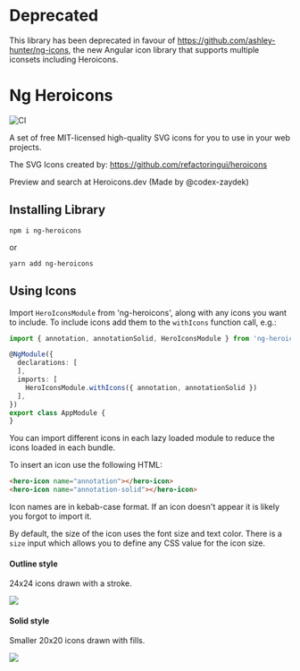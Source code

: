 # Deprecated

This library has been deprecated in favour of https://github.com/ashley-hunter/ng-icons, the new Angular icon library that supports multiple iconsets including Heroicons.

# Ng Heroicons

![CI](https://github.com/ashley-hunter/ng-heroicons/workflows/CI/badge.svg)

A set of free MIT-licensed high-quality SVG icons for you to use in your web projects.

The SVG Icons created by: https://github.com/refactoringui/heroicons

Preview and search at Heroicons.dev (Made by @codex-zaydek)

## Installing Library

```
npm i ng-heroicons
```

or

```
yarn add ng-heroicons
```

## Using Icons

Import `HeroIconsModule` from 'ng-heroicons', along with any icons you want to include.
To include icons add them to the `withIcons` function call, e.g.:

```typescript
import { annotation, annotationSolid, HeroIconsModule } from 'ng-heroicons';

@NgModule({
  declarations: [
  ],
  imports: [
    HeroIconsModule.withIcons({ annotation, annotationSolid })
  ],
})
export class AppModule {
}
```

You can import different icons in each lazy loaded module to reduce the icons loaded in each bundle.

To insert an icon use the following HTML:

```html
<hero-icon name="annotation"></hero-icon>
<hero-icon name="annotation-solid"></hero-icon>
```

Icon names are in kebab-case format. If an icon doesn't appear it is likely you forgot to import it.

By default, the size of the icon uses the font size and text color. There is a `size` input which allows
you to define any CSS value for the icon size. 

#### Outline style

24x24 icons drawn with a stroke.

![](https://github.com/refactoringui/heroicons/raw/master/.github/outline-preview.svg?sanitize=true)

#### Solid style

Smaller 20x20 icons drawn with fills.

![](https://github.com/refactoringui/heroicons/raw/master/.github/solid-preview.svg?sanitize=true)
